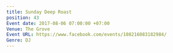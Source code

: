 ```yaml
---
title: Sunday Deep Roast
position: 43
Event date: 2017-08-06 07:00:00 +07:00
Venue: The Grove
Event URL: https://www.facebook.com/events/108216083182984/
Genre: DJ
---
```


